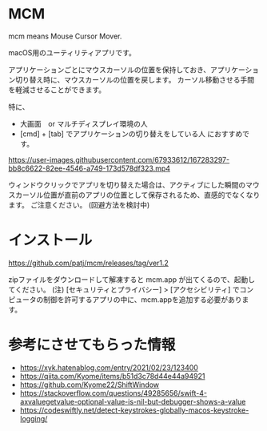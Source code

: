 # MCM

mcm means Mouse Cursor Mover.

macOS用のユーティリティアプリです。

アプリケーションごとにマウスカーソルの位置を保持しておき、アプリケーション切り替え時に、マウスカーソルの位置を戻します。
カーソル移動させる手間を軽減させることができます。

特に、
- 大画面　or マルチディスプレイ環境の人
- [cmd] + [tab] でアプリケーションの切り替えをしている人
におすすめです。

https://user-images.githubusercontent.com/67933612/167283297-bb8c6622-82ee-4546-a749-173d578df323.mp4


ウィンドウクリックでアプリを切り替えた場合は、アクティブにした瞬間のマウスカーソル位置が直前のアプリの位置として保存されるため、直感的でなくなります。
ご注意ください。
(回避方法を検討中)

# インストール

https://github.com/patj/mcm/releases/tag/ver1.2

zipファイルをダウンロードして解凍すると mcm.app が出てくるので、起動してください。
(注) [セキュリティとプライバシー] > [アクセシビリティ] でコンピュータの制御を許可するアプリの中に、mcm.appを追加する必要があります。


# 参考にさせてもらった情報

- https://xyk.hatenablog.com/entry/2021/02/23/123400
- https://qiita.com/Kyome/items/b51d3c78d44e44a94921
- https://github.com/Kyome22/ShiftWindow
- https://stackoverflow.com/questions/49285656/swift-4-axvaluegetvalue-optional-value-is-nil-but-debugger-shows-a-value
- https://codeswiftly.net/detect-keystrokes-globally-macos-keystroke-logging/

